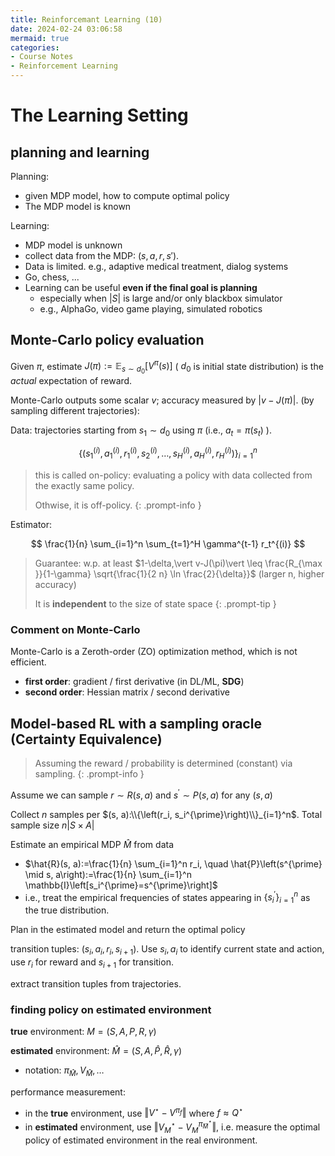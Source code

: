```yaml
---
title: Reinforcemant Learning (10)
date: 2024-02-24 03:06:58
mermaid: true
categories:
- Course Notes
- Reinforcement Learning
---
```


# The Learning Setting

## planning and learning

Planning:

- given MDP model, how to compute optimal policy
- The MDP model is known

Learning:

- MDP model is unknown
- collect data from the MDP: $(s,a,r,s')$.
- Data is limited. e.g., adaptive medical treatment, dialog systems
- Go, chess, ...
- Learning can be useful **even if the final goal is planning**
  - especially when $\vert S \vert$ is large and/or only blackbox simulator
  - e.g., AlphaGo, video game playing, simulated robotics

## Monte-Carlo policy evaluation

Given $\pi$, estimate $J(\pi):=\mathbb{E}_{s \sim d_0}\left[V^\pi(s)\right]$ ( $d_0$ is initial state distribution)
is the *actual* expectation of reward.

Monte-Carlo outputs some scalar $v$; accuracy measured by $\vert v-J(\pi)\vert$.
(by sampling different trajectories):

Data: trajectories starting from $s_1 \sim d_0$ using $\pi$ (i.e., $a_t=\pi\left(s_t\right)$ ).

$$
\left\{\left(s_1^{(i)}, a_1^{(i)}, r_1^{(i)}, s_2^{(i)}, \ldots, s_H^{(i)}, a_H^{(i)}, r_H^{(i)}\right)\right\}_{i=1}^n
$$

> this is called on-policy: evaluating a policy with data collected from the exactly same policy.
>
> Othwise, it is off-policy.
{: .prompt-info }

Estimator:

$$
\frac{1}{n} \sum_{i=1}^n \sum_{t=1}^H \gamma^{t-1} r_t^{(i)}
$$

> Guarantee: w.p. at least $1-\delta,\vert v-J(\pi)\vert  \leq \frac{R_{\max }}{1-\gamma} \sqrt{\frac{1}{2 n} \ln \frac{2}{\delta}}$ (larger n, higher accuracy)
>
> It is **independent** to the size of state space
{: .prompt-tip }

### Comment on Monte-Carlo

Monte-Carlo is a Zeroth-order (ZO) optimization method, which is not efficient.

- **first order**: gradient / first derivative (in DL/ML, **SDG**)
- **second order**: Hessian matrix / second derivative

## Model-based RL with a sampling oracle (Certainty Equivalence)

> Assuming the reward / probability is determined (constant) via sampling.
{: .prompt-info }

Assume we can sample $r \sim R(s, a)$ and $s^{\prime} \sim P(s, a)$ for any $(s, a)$

Collect $n$ samples per $(s, a):\\{\left(r_i, s_i^{\prime}\right)\\}_{i=1}^n$. Total sample size $n\vert S \times A\vert$

Estimate an empirical MDP $\hat{M}$ from data

- $\hat{R}(s, a):=\frac{1}{n} \sum_{i=1}^n r_i, \quad \hat{P}\left(s^{\prime} \mid s, a\right):=\frac{1}{n} \sum_{i=1}^n \mathbb{I}\left[s_i^{\prime}=s^{\prime}\right]$
- i.e., treat the empirical frequencies of states appearing in $\{s_i^{\prime}\}_{i=1}^n$ as the true distribution.

Plan in the estimated model and return the optimal policy

transition tuples: $(s_i, a_i, r_i, s_{i+1})$. Use $s_i, a_i$ to identify current state and action, use $r_i$ for reward and $s_{i+1}$ for transition.

extract transition tuples from trajectories.

### finding policy on estimated environment

**true** environment: $M = (S, A, P, R, \gamma)$

**estimated** environment: $\hat{M} = (S, A, \hat{P}, \hat{R}, \gamma)$

- notation: $\pi_{\hat{M}}, \, V_{\hat{M}}, \, \ldots$

performance measurement:

- in the **true** environment, use $\Vert V^\star - V^{\pi_f} \Vert$ where $f \approx Q^\star$
- in **estimated** environment, use $\Vert V_M^\star - V_M^{\pi_{\hat{M}}^\star} \Vert$, i.e. measure the optimal policy of estimated environment in the real environment.
